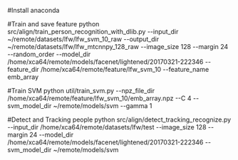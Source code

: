 #Install anaconda 


#Train and save feature 
python src/align/train_person_recognition_with_dlib.py --input_dir ~/remote/datasets/lfw/lfw_svm_10_raw --output_dir ~/remote/datasets/lfw/lfw_mtcnnpy_128_raw --image_size 128 --margin 24 --random_order --model_dir /home/xca64/remote/models/facenet/lightened/20170321-222346 --feature_dir /home/xca64/remote/feature/lfw_svm_10 --feature_name emb_array

#Train SVM 
python util/train_svm.py --npz_file_dir /home/xca64/remote/feature/lfw_svm_10/emb_array.npz --C 4 --svm_model_dir ~/remote/models/svm --gamma 1 

#Detect and Tracking people
python src/align/detect_tracking_recognize.py --input_dir /home/xca64/remote/datasets/lfw/test --image_size 128 --margin 24 --model_dir /home/xca64/remote/models/facenet/lightened/20170321-222346 --svm_model_dir ~/remote/models/svm

